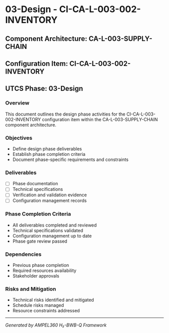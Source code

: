 # 03-Design - CI-CA-L-003-002-INVENTORY

## Component Architecture: CA-L-003-SUPPLY-CHAIN
## Configuration Item: CI-CA-L-003-002-INVENTORY
## UTCS Phase: 03-Design

### Overview
This document outlines the design phase activities for the CI-CA-L-003-002-INVENTORY configuration item within the CA-L-003-SUPPLY-CHAIN component architecture.

### Objectives
- Define design phase deliverables
- Establish phase completion criteria
- Document phase-specific requirements and constraints

### Deliverables
- [ ] Phase documentation
- [ ] Technical specifications
- [ ] Verification and validation evidence
- [ ] Configuration management records

### Phase Completion Criteria
- All deliverables completed and reviewed
- Technical specifications validated
- Configuration management up to date
- Phase gate review passed

### Dependencies
- Previous phase completion
- Required resources availability
- Stakeholder approvals

### Risks and Mitigation
- Technical risks identified and mitigated
- Schedule risks managed
- Resource constraints addressed

---
*Generated by AMPEL360 H₂-BWB-Q Framework*
